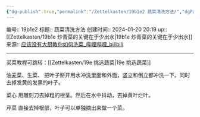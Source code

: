 ```yaml
---
{"dg-publish":true,"permalink":"/Zettelkasten/19b1e2 蔬菜清洗方法/","dgPassFrontmatter":true}
---
```


编号:: 19b1e2
标题:: 蔬菜清洗方法
创建时间:: 2024-01-20 20:19
up:: [[Zettelkasten/19b1e 炒青菜的关键在于少出水\|19b1e 炒青菜的关键在于少出水]]
来源:: [应该没有大厨教你如何洗菜_哔哩哔哩_bilibili](https://www.bilibili.com/video/BV1hs4y1o7g7/?spm_id_from=333.788&vd_source=bcf798ace50733030b9c7e1fb6a3a349)

---
买菜教程可跳转：[[Zettelkasten/19e 挑选蔬菜\|19e 挑选蔬菜]]

油麦菜、生菜、
把叶子掰开用水冲洗里面和外面，竖立和倒立都冲洗一下。同时去掉发黄的发黑的叶子。

菜心
用雕刻刀去掉粗的根茎。然后在水中抖动，去掉黄叶烂叶。

芹菜
直接去掉根部，叶子可以单独摘出来做一个菜。